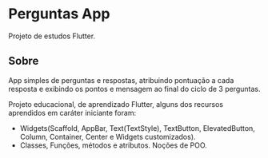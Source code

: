 # Perguntas App

Projeto de estudos Flutter.

## Sobre

App simples de perguntas e respostas, atribuindo pontuação a cada resposta e exibindo os pontos e mensagem ao final do ciclo de 3 perguntas.

Projeto educacional, de aprendizado Flutter, alguns dos recursos aprendidos em caráter iniciante foram:

- Widgets(Scaffold, AppBar, Text(TextStyle), TextButton, ElevatedButton, Column, Container, Center e Widgets customizados).
- Classes, Funções, métodos e atributos. Noções de POO. 


